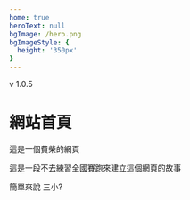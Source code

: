 ```yaml
---
home: true
heroText: null
bgImage: /hero.png
bgImageStyle: {
  height: '350px'
}
---
```

v 1.0.5
# 網站首頁

這是一個費柴的網頁

這是一段不去練習全國賽跑來建立這個網頁的故事

簡單來說 三小?

